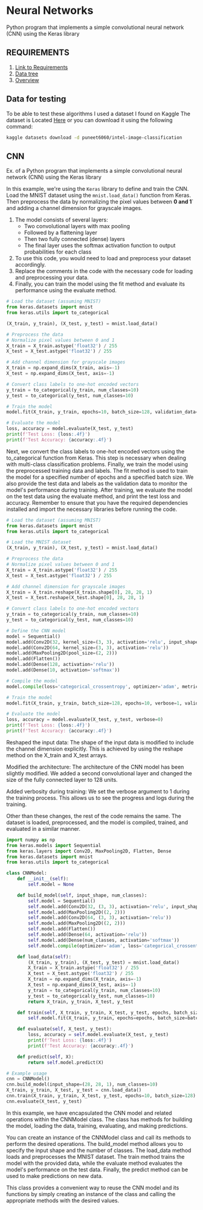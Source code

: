 # Neural Networks
Python program that implements a simple convolutional neural network (CNN) using the Keras library

<!-- BADGIE TIME -->
<!-- END BADGIE TIME -->

## REQUIREMENTS

1. [Link to Requirements](./docs/requirements.md)
2. [Data tree](./docs/tree.html)
3. [Overview](./src/pipeline/overview.ipynb)

## Data for testing

To be able to test these algorithms I used a dataset I found on Kaggle
The dataset is Located [Here]
 or you can download it using the following command:

```bash
kaggle datasets download -d puneet6060/intel-image-classification
```

## CNN

Ex. of a Python program that implements a simple convolutional neural network (CNN) using the Keras library

In this example, we're using the `Keras` library to define and train the CNN. \
Load the MNIST dataset using the `mnist.load_data()` function from Keras.
Then preprocess the data by normalizing the pixel values between **0 and 1**` and adding a channel dimension for grayscale images.

1. The model consists of several layers:
    - Two convolutional layers with max pooling
    - Followed by a flattening layer
    - Then two fully connected (dense) layers
    - The final layer uses the softmax activation function to output probabilities for each class
2. To use this code, you would need to load and preprocess your dataset accordingly.
3. Replace the comments in the code with the necessary code for loading and preprocessing your data.
4. Finally, you can train the model using the fit method and evaluate its performance using the evaluate method.

```python
# Load the dataset (assuming MNIST)
from keras.datasets import mnist
from keras.utils import to_categorical

(X_train, y_train), (X_test, y_test) = mnist.load_data()

# Preprocess the data
# Normalize pixel values between 0 and 1
X_train = X_train.astype('float32') / 255
X_test = X_test.astype('float32') / 255

# Add channel dimension for grayscale images
X_train = np.expand_dims(X_train, axis=-1)
X_test = np.expand_dims(X_test, axis=-1)

# Convert class labels to one-hot encoded vectors
y_train = to_categorical(y_train, num_classes=10)
y_test = to_categorical(y_test, num_classes=10)

# Train the model
model.fit(X_train, y_train, epochs=10, batch_size=128, validation_data=(X_test, y_test))

# Evaluate the model
loss, accuracy = model.evaluate(X_test, y_test)
print(f'Test Loss: {loss:.4f}')
print(f'Test Accuracy: {accuracy:.4f}')
```

Next, we convert the class labels to one-hot encoded vectors using the to_categorical function from Keras. This step is necessary when dealing with multi-class classification problems.
Finally, we train the model using the preprocessed training data and labels. The fit method is used to train the model for a specified number of epochs and a specified batch size. We also provide the test data and labels as the validation data to monitor the model's performance during training.
After training, we evaluate the model on the test data using the evaluate method, and print the test loss and accuracy.
Remember to ensure that you have the required dependencies installed and import the necessary libraries before running the code.

```python
# Load the dataset (assuming MNIST)
from keras.datasets import mnist
from keras.utils import to_categorical

# Load the MNIST dataset
(X_train, y_train), (X_test, y_test) = mnist.load_data()

# Preprocess the data
# Normalize pixel values between 0 and 1
X_train = X_train.astype('float32') / 255
X_test = X_test.astype('float32') / 255

# Add channel dimension for grayscale images
X_train = X_train.reshape(X_train.shape[0], 28, 28, 1)
X_test = X_test.reshape(X_test.shape[0], 28, 28, 1)

# Convert class labels to one-hot encoded vectors
y_train = to_categorical(y_train, num_classes=10)
y_test = to_categorical(y_test, num_classes=10)

# Define the CNN model
model = Sequential()
model.add(Conv2D(32, kernel_size=(3, 3), activation='relu', input_shape=(28, 28, 1)))
model.add(Conv2D(64, kernel_size=(3, 3), activation='relu'))
model.add(MaxPooling2D(pool_size=(2, 2)))
model.add(Flatten())
model.add(Dense(128, activation='relu'))
model.add(Dense(10, activation='softmax'))

# Compile the model
model.compile(loss='categorical_crossentropy', optimizer='adam', metrics=['accuracy'])

# Train the model
model.fit(X_train, y_train, batch_size=128, epochs=10, verbose=1, validation_data=(X_test, y_test))

# Evaluate the model
loss, accuracy = model.evaluate(X_test, y_test, verbose=0)
print(f'Test Loss: {loss:.4f}')
print(f'Test Accuracy: {accuracy:.4f}')
```

Reshaped the input data: The shape of the input data is modified to include the channel dimension explicitly. This is achieved by using the reshape method on the X_train and X_test arrays.

Modified the architecture: The architecture of the CNN model has been slightly modified. We added a second convolutional layer and changed the size of the fully connected layer to 128 units.

Added verbosity during training: We set the verbose argument to 1 during the training process. This allows us to see the progress and logs during the training.

Other than these changes, the rest of the code remains the same. The dataset is loaded, preprocessed, and the model is compiled, trained, and evaluated in a similar manner.

```python
import numpy as np
from keras.models import Sequential
from keras.layers import Conv2D, MaxPooling2D, Flatten, Dense
from keras.datasets import mnist
from keras.utils import to_categorical

class CNNModel:
    def __init__(self):
        self.model = None

    def build_model(self, input_shape, num_classes):
        self.model = Sequential()
        self.model.add(Conv2D(32, (3, 3), activation='relu', input_shape=input_shape))
        self.model.add(MaxPooling2D((2, 2)))
        self.model.add(Conv2D(64, (3, 3), activation='relu'))
        self.model.add(MaxPooling2D((2, 2)))
        self.model.add(Flatten())
        self.model.add(Dense(64, activation='relu'))
        self.model.add(Dense(num_classes, activation='softmax'))
        self.model.compile(optimizer='adam', loss='categorical_crossentropy', metrics=['accuracy'])

    def load_data(self):
        (X_train, y_train), (X_test, y_test) = mnist.load_data()
        X_train = X_train.astype('float32') / 255
        X_test = X_test.astype('float32') / 255
        X_train = np.expand_dims(X_train, axis=-1)
        X_test = np.expand_dims(X_test, axis=-1)
        y_train = to_categorical(y_train, num_classes=10)
        y_test = to_categorical(y_test, num_classes=10)
        return X_train, y_train, X_test, y_test

    def train(self, X_train, y_train, X_test, y_test, epochs, batch_size):
        self.model.fit(X_train, y_train, epochs=epochs, batch_size=batch_size, validation_data=(X_test, y_test))

    def evaluate(self, X_test, y_test):
        loss, accuracy = self.model.evaluate(X_test, y_test)
        print(f'Test Loss: {loss:.4f}')
        print(f'Test Accuracy: {accuracy:.4f}')

    def predict(self, X):
        return self.model.predict(X)

# Example usage
cnn = CNNModel()
cnn.build_model(input_shape=(28, 28, 1), num_classes=10)
X_train, y_train, X_test, y_test = cnn.load_data()
cnn.train(X_train, y_train, X_test, y_test, epochs=10, batch_size=128)
cnn.evaluate(X_test, y_test)
```

In this example, we have encapsulated the CNN model and related operations within the CNNModel class. The class has methods for building the model, loading the data, training, evaluating, and making predictions.

You can create an instance of the CNNModel class and call its methods to perform the desired operations. The build_model method allows you to specify the input shape and the number of classes. The load_data method loads and preprocesses the MNIST dataset. The train method trains the model with the provided data, while the evaluate method evaluates the model's performance on the test data. Finally, the predict method can be used to make predictions on new data.

This class provides a convenient way to reuse the CNN model and its functions by simply creating an instance of the class and calling the appropriate methods with the desired values.

[Here]:  <https://www.kaggle.com/datasets/puneet6060/intel-image-classification> "Intel Image Classification"
